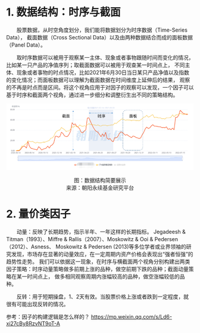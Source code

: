 # 1. 数据结构：时序与截面

&emsp;&emsp;股票数据，从时空角度划分，我们能将数据划分为时序数据（Time-Series Data），
截面数据（Cross Sectional Data）以及由两种数据结合而成的面板数据（Panel Data）。

&emsp;&emsp;取时序数据可以被用于观察某一主体、现象或者事物跟随时间而变化的情况，比如某一只产品的净值序列；取截面数据可以被用于观查某一时间点上，
不同主体、现象或者事物的时点情况，比如2021年6月30日当日某只产品净值以及指数的变化情况；而面板数据可以理解为截面数据在时间维度上延伸后的结果，
观察的不再是时点而是区间。将这个视角应用于对因子的观察可以发现，一个因子可以基于时序和截面两个视角，通过进一步细分和调整衍生出不同的策略结构。

![数据结构简要展示.png](数据结构简要展示.png)

<center>图：数据结构简要展示</center>
<center>来源：朝阳永续基金研究平台</center>

# 2. 量价类因子

&emsp;&emsp;动量：反映了长期趋势，指示半年、一年这样的长期指标。
Jegadeesh & Titman（1993）、Miffre & Rallis（2007）、Moskowitz & Ooi & Pedersen（2012）、Asness、
Moskowitz & Pedersen (2013)等多位学者或业界领袖的研究发现，市场存在显著的动量效应，在一定周期内资产价格会表现出“强者恒强”的趋势性走势。
我们可以依据这一现象，在时序与横截面两个视角分别构建出两类因子策略：时序动量策略做多前期上涨的品种，做空前期下跌的品种；截面动量策略在某一时间点上，
做多相同观察周期内涨幅较高的品种，做空涨幅较低的品种。

&emsp;&emsp;反转：用于短期操盘，1、2天有效。当股票价格上涨或者跌到一定程度，就很有可能出现反转的情况。


参考：因子的构建逻辑是怎么样的？ https://mp.weixin.qq.com/s/Ld6-xi27cBy8RzvNT9oT-A